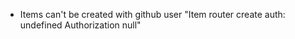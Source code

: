 - Items can't be created with github user 
    "Item router create auth:  undefined
    Authorization null"